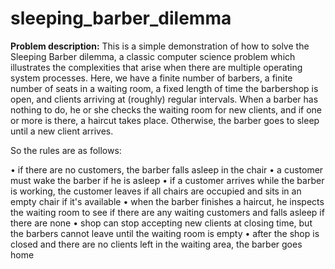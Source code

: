# sleeping_barber_dilemma
**Problem description:**
This is a simple demonstration of how to solve the Sleeping Barber dilemma, a classic computer science problem which illustrates the complexities that arise when there are multiple operating system processes. Here, we have a finite number of barbers, a finite number of seats in a waiting room, a fixed length of time the barbershop is open, and clients arriving at (roughly) regular intervals. When a barber has nothing to do, he or she checks the waiting room for new clients, and if one or more is there, a haircut takes place. Otherwise, the barber
goes to sleep until a new client arrives. 

So the rules are as follows:


  • if there are no customers, the barber falls asleep in the chair
  • a customer must wake the barber if he is asleep
  • if a customer arrives while the barber is working, the customer leaves if all chairs are occupied and sits in an empty chair if it's available
  • when the barber finishes a haircut, he inspects the waiting room to see if there are any waiting customers and falls asleep if there are none
  • shop can stop accepting new clients at closing time, but the barbers cannot leave until the waiting room is empty
  • after the shop is closed and there are no clients left in the waiting area, the barber goes home
